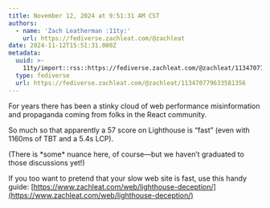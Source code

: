 ```yaml
---
title: November 12, 2024 at 9:51:31 AM CST
authors:
  - name: 'Zach Leatherman :11ty:'
    url: https://fediverse.zachleat.com/@zachleat
date: 2024-11-12T15:51:31.000Z
metadata:
  uuid: >-
    11ty/import::rss::https://fediverse.zachleat.com/@zachleat/113470779633581356
  type: fediverse
  url: https://fediverse.zachleat.com/@zachleat/113470779633581356
---
```

For years there has been a stinky cloud of web performance misinformation and propaganda coming from folks in the React community.

So much so that apparently a 57 score on Lighthouse is “fast” (even with 1160ms of TBT and a 5.4s LCP).

(There is \*some\* nuance here, of course—but we haven’t graduated to those discussions yet!)

If you too want to pretend that your slow web site is fast, use this handy guide: [https://www.zachleat.com/web/lighthouse-deception/](https://www.zachleat.com/web/lighthouse-deception/)